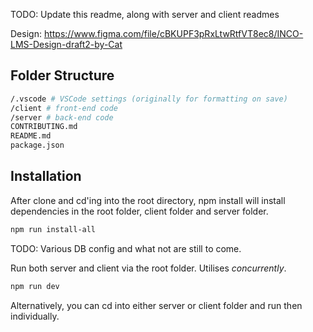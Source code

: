TODO: Update this readme, along with server and client readmes

Design: https://www.figma.com/file/cBKUPF3pRxLtwRtfVT8ec8/INCO-LMS-Design-draft2-by-Cat

## Folder Structure

```bash
/.vscode # VSCode settings (originally for formatting on save)
/client # front-end code
/server # back-end code
CONTRIBUTING.md
README.md
package.json
```

## Installation

After clone and cd'ing into the root directory, npm install will install dependencies in the root folder, client folder and server folder.

```bash
npm run install-all
```

TODO: Various DB config and what not are still to come.

Run both server and client via the root folder. Utilises _concurrently_.

```bash
npm run dev
```

Alternatively, you can cd into either server or client folder and run then individually.
